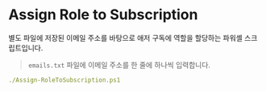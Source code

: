 # Assign Role to Subscription

별도 파일에 저장된 이메일 주소를 바탕으로 애저 구독에 역할을 할당하는 파워셸 스크립트입니다.

> `emails.txt` 파일에 이메일 주소를 한 줄에 하나씩 입력합니다.

```yml
./Assign-RoleToSubscription.ps1  
```
